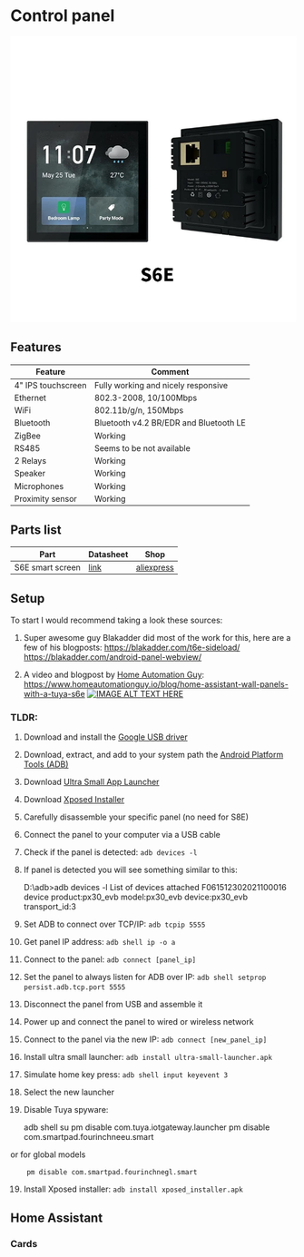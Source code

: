 # Control panel

![control panel](/units/control_panel/assets/2022-4-6-inch-Tuya-Smart-Home-Multi-functional-Touch-Screen-Control-Panel-Gateway-Light-Switch.jpg)

## Features

| Feature            | Comment                                |
| ------------------ | -------------------------------------- |
| 4" IPS touchscreen | Fully working and nicely responsive    |
| Ethernet           | 802.3-2008, 10/100Mbps                 |
| WiFi               | 802.11b/g/n, 150Mbps                   |
| Bluetooth          | Bluetooth v4.2 BR/EDR and Bluetooth LE |
| ZigBee             | Working                                |
| RS485              | Seems to be not available              |
| 2 Relays           | Working                                |
| Speaker            | Working                                |
| Microphones        | Working                                |
| Proximity sensor   | Working                                |

## Parts list

| Part             | Datasheet                                                                    | Shop                                                                |
| ---------------- | ---------------------------------------------------------------------------- | ------------------------------------------------------------------- |
| S6E smart screen | [link](/units/control_panel/docs/S6E_4_Smart_Control_Panel_in-wall_SPEC.pdf) | [aliexpress](https://www.aliexpress.com/item/1005004767029653.html) |

## Setup

To start I would recommend taking a look these sources:

1. Super awesome guy Blakadder did most of the work for this, here are a few of his blogposts:
   https://blakadder.com/t6e-sideload/
   https://blakadder.com/android-panel-webview/

2. A video and blogpost by [Home Automation Guy](https://www.youtube.com/@HomeAutomationGuy):
   https://www.homeautomationguy.io/blog/home-assistant-wall-panels-with-a-tuya-s6e
   [![IMAGE ALT TEXT HERE](https://img.youtube.com/vi/EuVUarY-Bh0/0.jpg)](https://www.youtube.com/watch?v=EuVUarY-Bh0 "Video")

### TLDR:

1. Download and install the [Google USB driver](https://developer.android.com/studio/run/win-usb)
2. Download, extract, and add to your system path the [Android Platform Tools (ADB)](https://dl.google.com/android/repository/platform-tools-latest-windows.zip)
3. Download [Ultra Small App Launcher](https://blakadder.com/assets/files/ultra-small-launcher.apk)
4. Download [Xposed Installer](https://www.apkmirror.com/apk/rovo89/xposed-installer/xposed-installer-3-1-5-release/xposed-installer-3-1-5-android-apk-download/)
5. Carefully disassemble your specific panel (no need for S8E)
6. Connect the panel to your computer via a USB cable
7. Check if the panel is detected:
   `adb devices -l`
8. If panel is detected you will see something similar to this:

   D:\adb>adb devices -l
   List of devices attached
   F061512302021100016 device product:px30_evb model:px30_evb device:px30_evb transport_id:3

9. Set ADB to connect over TCP/IP:
   `adb tcpip 5555`
10. Get panel IP address:
    `adb shell ip -o a`
11. Connect to the panel:
    `adb connect [panel_ip]`
12. Set the panel to always listen for ADB over IP:
    `adb shell setprop persist.adb.tcp.port 5555`
13. Disconnect the panel from USB and assemble it
14. Power up and connect the panel to wired or wireless network
15. Connect to the panel via the new IP:
    `adb connect [new_panel_ip]`
16. Install ultra small launcher:
    `adb install ultra-small-launcher.apk`
17. Simulate home key press:
    `adb shell input keyevent 3`
18. Select the new launcher
19. Disable Tuya spyware:

    adb shell
    su
    pm disable com.tuya.iotgateway.launcher
    pm disable com.smartpad.fourinchneeu.smart

or for global models

```text
    pm disable com.smartpad.fourinchnegl.smart
```

19. Install Xposed installer:
    `adb install xposed_installer.apk`

## Home Assistant

### Cards
